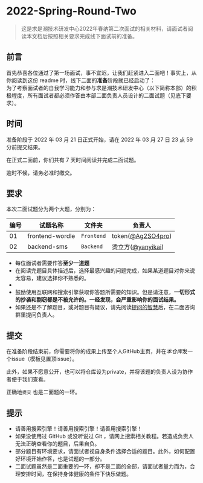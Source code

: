 # 2022-Spring-Round-Two

> 这是求是潮技术研发中心2022年春纳第二次面试的相关材料，请面试者阅读本文档后按照相关要求完成线下面试前的准备。

## 前言

首先恭喜各位通过了第一场面试，事不宜迟，让我们赶紧进入二面吧！事实上，从你阅读到这份 readme 时，线下二面的**准备**阶段就已经启动了：  
为了考察面试者的自我学习能力和参与求是潮技术研发中心（以下简称本部）的积极程度，所有面试者都必须作答由本部二面负责人员设计的二面试题（见底下要求）。


## 时间

准备阶段于 2022 年 03 月 21 日正式开始，请在 2022 年 03 月 27 日 23 点 59 分前提交结果。  

在正式二面前，你们共有 7 天时间阅读并完成二面试题。  

逾时不候，请务必准时缴交。  

## 要求

本次二面试题分为两个大题，分别为：  

| 编号 | 试题名称        | 文件夹    | 负责人                                                     |
| ---- | --------------- | --------- | ---------------------------------------------------------- |
| 01   | frontend-wordle | `Frontend` | token([@Ag2SO4pro](https://github.com/Ag2SO4pro)) |
| 02   | backend-sms     | `Backend` | 烫立方([@yanyikai](https://github.com/yanyikai))           |


- 每位面试者需要作答**至少一道题**
- 在阅读完题目具体描述后，选择最感兴趣的问题完成，如果某道题目对你来说太容易，建议选择你不熟悉的。
- 
- 鼓励使用互联网和搜索引擎获取你答题所需要的知识。但是请注意，**一切形式的抄袭和剽窃都是不被允许的。一经发现，会严重影响你的面试结果。**
- 如果还是不了解题目，或对题目有疑议，请先阅读[提问的智慧](https://github.com/FredWe/How-To-Ask-Questions-The-Smart-Way/blob/master/README-zh_CN.md)后，在二面咨询群里提问负责人。

## 提交

在准备阶段结束前，你需要将你的成果上传至个人GitHub主页，并在*本仓库*发一个issue（模板见置顶issue）。  

此外，如果不愿意公开，也可以将仓库设为private，并将该题的负责人设为协作者便于我们查看。

正确地`提交` 也是二面题的一环。

## 提示

- 请善用搜索引擎！请善用搜索引擎！请善用搜索引擎！
- 如果没使用过 GitHub 或没听说过 Git ，请网上搜索相关教程。若造成负责人无法正确查看你的题目，后果自负。
- 部分题目有环境要求，请面试者视自身条件选择合适的题目。此外，如何配置好环境开始作答，也是试题的一部分。
- 二面试题虽然是二面重要的一环，却不是二面的全部，请面试者量力而为，合理安排时间，在保持身体健康的条件下快乐做题。
